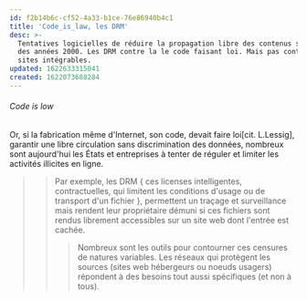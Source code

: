 ```yaml
---
id: f2b14b6c-cf52-4a33-b1ce-76e86940b4c1
title: 'Code_is_law, les DRM'
desc: >-
  Tentatives logicielles de réduire la propagation libre des contenus sur le WWW
  des années 2000. Les DRM contre la le code faisant loi. Mais pas contre les 
  sites intégrables.
updated: 1622633315041
created: 1622073688284
---
```


###### Code is low
Or, si la fabrication même d'Internet, son code, devait faire loi[cit. L.Lessig], garantir une libre circulation sans discrimination des données, nombreux sont aujourd'hui les États et entreprises à tenter de réguler et limiter les activités illicites en ligne. 
>> Par exemple, les DRM { ces licenses intelligentes, contractuelles, qui limitent les conditions d'usage ou de transport d'un fichier }, permettent un traçage et surveillance mais rendent leur propriétaire démuni si ces fichiers sont rendus librement accessibles sur un site web dont l'entrée est cachée.
>>> Nombreux sont les outils pour contourner ces censures de natures variables. Les réseaux qui protègent les sources (sites web hébergeurs ou noeuds usagers) répondent à des besoins tout aussi spécifiques (et non à tous).
